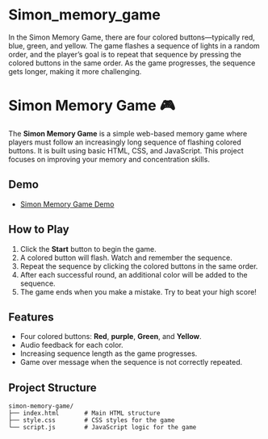 # Simon_memory_game
In the Simon Memory Game, there are four colored buttons—typically red, blue, green, and yellow. The game flashes a sequence of lights in a random order, and the player’s goal is to repeat that sequence by pressing the colored buttons in the same order. As the game progresses, the sequence gets longer, making it more challenging.
# Simon Memory Game 🎮

The **Simon Memory Game** is a simple web-based memory game where players must follow an increasingly long sequence of flashing colored buttons. It is built using basic HTML, CSS, and JavaScript. This project focuses on improving your memory and concentration skills.

## Demo
* [Simon Memory Game Demo](https://neha13singh.github.io/Simon_memory_game/)

## How to Play
1. Click the **Start** button to begin the game.
2. A colored button will flash. Watch and remember the sequence.
3. Repeat the sequence by clicking the colored buttons in the same order.
4. After each successful round, an additional color will be added to the sequence.
5. The game ends when you make a mistake. Try to beat your high score!

## Features
- Four colored buttons: **Red**, **purple**, **Green**, and **Yellow**.
- Audio feedback for each color.
- Increasing sequence length as the game progresses.
- Game over message when the sequence is not correctly repeated.

## Project Structure
```plaintext
simon-memory-game/
├── index.html       # Main HTML structure
├── style.css        # CSS styles for the game
└── script.js        # JavaScript logic for the game
